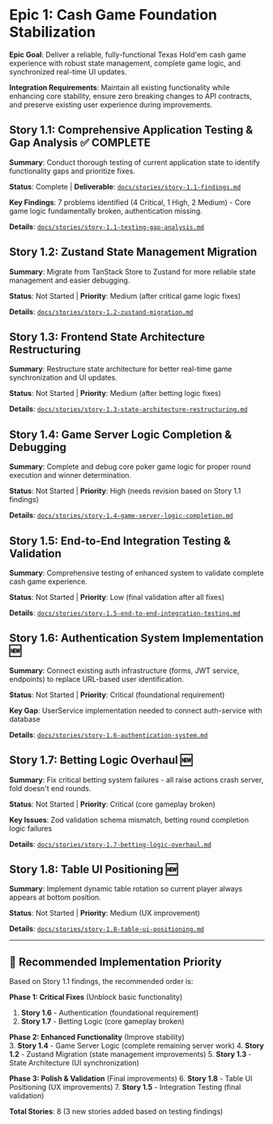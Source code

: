 # Epic 1: Cash Game Foundation Stabilization

**Epic Goal**: Deliver a reliable, fully-functional Texas Hold'em cash game experience with robust state management, complete game logic, and synchronized real-time UI updates.

**Integration Requirements**: Maintain all existing functionality while enhancing core stability, ensure zero breaking changes to API contracts, and preserve existing user experience during improvements.

## Story 1.1: Comprehensive Application Testing & Gap Analysis ✅ COMPLETE
**Summary**: Conduct thorough testing of current application state to identify functionality gaps and prioritize fixes.

**Status**: Complete | **Deliverable**: [`docs/stories/story-1.1-findings.md`](story-1.1-findings.md)

**Key Findings**: 7 problems identified (4 Critical, 1 High, 2 Medium) - Core game logic fundamentally broken, authentication missing.

**Details**: [`docs/stories/story-1.1-testing-gap-analysis.md`](story-1.1-testing-gap-analysis.md)

## Story 1.2: Zustand State Management Migration
**Summary**: Migrate from TanStack Store to Zustand for more reliable state management and easier debugging.

**Status**: Not Started | **Priority**: Medium (after critical game logic fixes)

**Details**: [`docs/stories/story-1.2-zustand-migration.md`](story-1.2-zustand-migration.md)

## Story 1.3: Frontend State Architecture Restructuring
**Summary**: Restructure state architecture for better real-time game synchronization and UI updates.

**Status**: Not Started | **Priority**: Medium (after betting logic fixes)

**Details**: [`docs/stories/story-1.3-state-architecture-restructuring.md`](story-1.3-state-architecture-restructuring.md)

## Story 1.4: Game Server Logic Completion & Debugging  
**Summary**: Complete and debug core poker game logic for proper round execution and winner determination.

**Status**: Not Started | **Priority**: High (needs revision based on Story 1.1 findings)

**Details**: [`docs/stories/story-1.4-game-server-logic-completion.md`](story-1.4-game-server-logic-completion.md)

## Story 1.5: End-to-End Integration Testing & Validation
**Summary**: Comprehensive testing of enhanced system to validate complete cash game experience.

**Status**: Not Started | **Priority**: Low (final validation after all fixes)

**Details**: [`docs/stories/story-1.5-end-to-end-integration-testing.md`](story-1.5-end-to-end-integration-testing.md)

## Story 1.6: Authentication System Implementation 🆕
**Summary**: Connect existing auth infrastructure (forms, JWT service, endpoints) to replace URL-based user identification.

**Status**: Not Started | **Priority**: Critical (foundational requirement)

**Key Gap**: UserService implementation needed to connect auth-service with database

**Details**: [`docs/stories/story-1.6-authentication-system.md`](story-1.6-authentication-system.md)

## Story 1.7: Betting Logic Overhaul 🆕
**Summary**: Fix critical betting system failures - all raise actions crash server, fold doesn't end rounds.

**Status**: Not Started | **Priority**: Critical (core gameplay broken)

**Key Issues**: Zod validation schema mismatch, betting round completion logic failures

**Details**: [`docs/stories/story-1.7-betting-logic-overhaul.md`](story-1.7-betting-logic-overhaul.md)

## Story 1.8: Table UI Positioning 🆕
**Summary**: Implement dynamic table rotation so current player always appears at bottom position.

**Status**: Not Started | **Priority**: Medium (UX improvement)

**Details**: [`docs/stories/story-1.8-table-ui-positioning.md`](story-1.8-table-ui-positioning.md)

---

## 🎯 Recommended Implementation Priority

Based on Story 1.1 findings, the recommended order is:

**Phase 1: Critical Fixes** (Unblock basic functionality)
1. **Story 1.6** - Authentication (foundational requirement)
2. **Story 1.7** - Betting Logic (core gameplay broken)

**Phase 2: Enhanced Functionality** (Improve stability)  
3. **Story 1.4** - Game Server Logic (complete remaining server work)
4. **Story 1.2** - Zustand Migration (state management improvements)
5. **Story 1.3** - State Architecture (UI synchronization)

**Phase 3: Polish & Validation** (Final improvements)
6. **Story 1.8** - Table UI Positioning (UX improvements)
7. **Story 1.5** - Integration Testing (final validation)

**Total Stories**: 8 (3 new stories added based on testing findings)